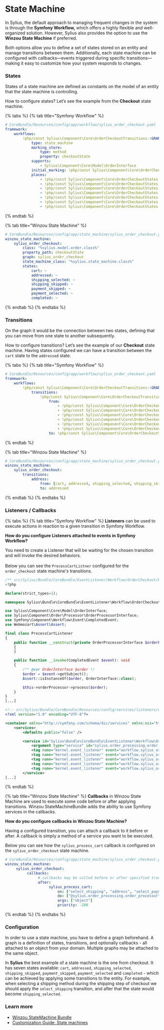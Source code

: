 # State Machine

In Sylius, the default approach to managing frequent changes in the system is through the **Symfony Workflow,** which offers a highly flexible and well-organized solution. However, Sylius also provides the option to use the **Winzou State Machine** if preferred.&#x20;

Both options allow you to define a set of states stored on an entity and manage transitions between them. Additionally, each state machine can be configured with callbacks—events triggered during specific transitions—making it easy to customize how your system responds to changes.

### States

States of a state machine are defined as constants on the model of an entity that the state machine is controlling.

How to configure states? Let’s see the example from the **Checkout** state machine.

{% tabs %}
{% tab title="Symfony Workflow" %}
```yaml
# CoreBundle/Resources/config/app/workflow/sylius_order_checkout.yaml
framework:
    workflows:
        !php/const Sylius\Component\Core\OrderCheckoutTransitions::GRAPH:
            type: state_machine
            marking_store:
                type: method
                property: checkoutState
            supports:
                - Sylius\Component\Core\Model\OrderInterface
            initial_marking: !php/const Sylius\Component\Core\OrderCheckoutStates::STATE_CART
            places:
                - !php/const Sylius\Component\Core\OrderCheckoutStates::STATE_CART
                - !php/const Sylius\Component\Core\OrderCheckoutStates::STATE_ADDRESSED
                - !php/const Sylius\Component\Core\OrderCheckoutStates::STATE_SHIPPING_SELECTED
                - !php/const Sylius\Component\Core\OrderCheckoutStates::STATE_SHIPPING_SKIPPED
                - !php/const Sylius\Component\Core\OrderCheckoutStates::STATE_PAYMENT_SELECTED
                - !php/const Sylius\Component\Core\OrderCheckoutStates::STATE_PAYMENT_SKIPPED
                - !php/const Sylius\Component\Core\OrderCheckoutStates::STATE_COMPLETED
```
{% endtab %}

{% tab title="Winzou State Machine" %}
```yaml
# CoreBundle/Resources/config/app/state_machine/sylius_order_checkout.yml
winzou_state_machine:
    sylius_order_checkout:
        class: "%sylius.model.order.class%"
        property_path: checkoutState
        graph: sylius_order_checkout
        state_machine_class: "%sylius.state_machine.class%"
        states:
            cart: ~
            addressed: ~
            shipping_selected: ~
            shipping_skipped: ~
            payment_skipped: ~
            payment_selected: ~
            completed: ~
```
{% endtab %}
{% endtabs %}

### Transitions

On the graph it would be the connection between two states, defining that you can move from one state to another subsequently.

How to configure transitions? Let’s see the example of our **Checkout** state machine. Having states configured we can have a transition between the `cart` state to the `addressed` state.

{% tabs %}
{% tab title="Symfony Workflow" %}
```yaml
# CoreBundle/Resources/config/app/workflow/sylius_order_checkout.yaml
framework:
    workflows:
        !php/const Sylius\Component\Core\OrderCheckoutTransitions::GRAPH:            
            transitions:
                !php/const Sylius\Component\Core\OrderCheckoutTransitions::TRANSITION_ADDRESS:
                    from: 
                        - !php/const Sylius\Component\Core\OrderCheckoutStates::STATE_CART
                        - !php/const Sylius\Component\Core\OrderCheckoutStates::STATE_ADDRESSED
                        - !php/const Sylius\Component\Core\OrderCheckoutStates::STATE_SHIPPING_SELECTED
                        - !php/const Sylius\Component\Core\OrderCheckoutStates::STATE_SHIPPING_SKIPPED
                        - !php/const Sylius\Component\Core\OrderCheckoutStates::STATE_PAYMENT_SELECTED
                        - !php/const Sylius\Component\Core\OrderCheckoutStates::STATE_PAYMENT_SKIPPED
                    to: !php/const Sylius\Component\Core\OrderCheckoutStates::STATE_ADDRESSED
```
{% endtab %}

{% tab title="Winzou State Machine" %}
```yaml
# CoreBundle/Resources/config/app/state_machine/sylius_order_checkout.yml
winzou_state_machine:
    sylius_order_checkout:
        transitions:
            address:
                from: [cart, addressed, shipping_selected, shipping_skipped, payment_selected, payment_skipped]  # here you specify which state is the initial
                to: addressed    
```
{% endtab %}
{% endtabs %}

### Listeners / Callbacks

{% tabs %}
{% tab title="Symfony Workflow" %}
**Listeners** can be used to execute actions in reaction to a given transition in Symfony Workflow.

**How do you configure Listeners attached to events in Symfony Workflow?**&#x20;

You need to create a Listener that will be waiting for the chosen transition and will invoke the desired behaviors.\
\
Below you can see the `ProcessCartListner` configured for the `order_checkout` state machine's transitions.

```php
/** src/Sylius/Bundle/CoreBundle/EventListener/Workflow/OrderCheckout/ProcessCartListener.php **/
<?php

declare(strict_types=1);

namespace Sylius\Bundle\CoreBundle\EventListener\Workflow\OrderCheckout;

use Sylius\Component\Core\Model\OrderInterface;
use Sylius\Component\Order\Processor\OrderProcessorInterface;
use Symfony\Component\Workflow\Event\CompletedEvent;
use Webmozart\Assert\Assert;

final class ProcessCartListener
{
    public function __construct(private OrderProcessorInterface $orderProcessor)
    {
    }

    public function __invoke(CompletedEvent $event): void
    {
        /** @var OrderInterface $order */
        $order = $event->getSubject();
        Assert::isInstanceOf($order, OrderInterface::class);

        $this->orderProcessor->process($order);
    }
}
[...]
```

```xml
<!-- src/Sylius/Bundle/CoreBundle/Resources/config/services/listeners/workflow/order_checkout.xml -->
<?xml version="1.0" encoding="UTF-8"?>

<container xmlns="http://symfony.com/schema/dic/services" xmlns:xsi="http://www.w3.org/2001/XMLSchema-instance" xsi:schemaLocation="http://symfony.com/schema/dic/services http://symfony.com/schema/dic/services/services-1.0.xsd">
    <services>
        <defaults public="false" />

        <service id="Sylius\Bundle\CoreBundle\EventListener\Workflow\OrderCheckout\ProcessCartListener">
            <argument type="service" id="sylius.order_processing.order_processor" />
            <tag name="kernel.event_listener" event="workflow.sylius_order_checkout.completed.address" priority="-200"/>
            <tag name="kernel.event_listener" event="workflow.sylius_order_checkout.completed.select_shipping"  priority="-200"/>
            <tag name="kernel.event_listener" event="workflow.sylius_order_checkout.completed.skip_shipping" priority="-200"/>
            <tag name="kernel.event_listener" event="workflow.sylius_order_checkout.completed.select_payment" priority="-200"/>
            <tag name="kernel.event_listener" event="workflow.sylius_order_checkout.completed.skip_payment" priority="-200"/>
        </service>
[...]
```
{% endtab %}

{% tab title="Winzou State Machine" %}
**Callbacks** in Winzou State Machine are used to execute some code before or after applying transitions. Winzou StateMachineBundle adds the ability to use Symfony services in the callbacks.

**How do you configure callbacks in Winzou State Machine?**&#x20;

Having a configured transition, you can attach a callback to it before or after. A callback is simply a method of a service you want to be executed.

Below you can see how the `sylius_process_cart` callback is configured on the `sylius_order_checkout` state machine.

```yaml
# CoreBundle/Resources/config/app/state_machine/sylius_order_checkout.yml
winzou_state_machine:
     sylius_order_checkout:
          callbacks:
               # callbacks may be called before or after specified transitions, in the checkout state machine we've got callbacks only after transitions
               after:
                    sylius_process_cart:
                        on: ["select_shipping", "address", "select_payment", "skip_shipping", "skip_payment"]
                        do: ["@sylius.order_processing.order_processor", "process"]
                        args: ["object"]
                        priority: -200
```
{% endtab %}
{% endtabs %}

### Configuration

In order to use a state machine, you have to define a graph beforehand. A graph is a definition of states, transitions, and optionally callbacks - all attached to an object from your domain. Multiple graphs may be attached to the same object.

In **Sylius** the best example of a state machine is the one from checkout. It has seven states available: `cart`, `addressed`, `shipping_selected`, `shipping_skipped`, `payment_skipped`, `payment_selected` and `completed` - which can be achieved by applying some transitions to the entity. For example, when selecting a shipping method during the shipping step of checkout we should apply the `select_shipping` transition, and after that the state would become `shipping_selected`.

### Learn more

* [Winzou StateMachine Bundle](https://github.com/winzou/StateMachineBundle)
* [Customization Guide: State machines](../../the-customization-guide/customizing-state-machines.md)
